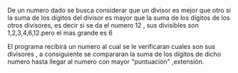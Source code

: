 
De un numero dado se busca  considerar  que un divisor es mejor que otro si la suma de los dígitos del divisor es mayor que la suma de los dígitos de los otros divisores, es decir si se da el numero 12 , sus divisibles son 1,2,3,4,6,12.pero el mas grande es 6

El programa recibirá un numero al cual se le verificaran cuales son sus divisores , a consiguiente se compararan la suma de los dígitos de dicho numero hasta llegar al numero con mayor "puntuación" ,extensión.
